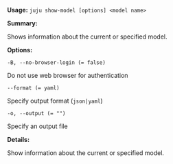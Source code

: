 **Usage:** `juju show-model [options] <model name>`

**Summary:**

Shows information about the current or specified model.

**Options:**

`-B, --no-browser-login (= false)`

Do not use web browser for authentication

`--format (= yaml)`

Specify output format (`json|yaml`)

`-o, --output (= "")`

Specify an output file

**Details:**

Show information about the current or specified model.
